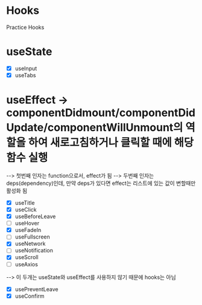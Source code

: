 # Hooks

Practice Hooks

# useState

- [x] useInput
- [x] useTabs

# useEffect -> componentDidmount/componentDidUpdate/componentWillUnmount의 역할을 하여 새로고침하거나 클릭할 때에 해당 함수 실행

--> 첫번째 인자는 function으로서, effect가 됨
--> 두번째 인자는 deps(dependency)인데, 만약 deps가 있다면 effect는 리스트에 있는 값이 변할때만 활성화 됨

- [x] useTitle
- [x] useClick
- [x] useBeforeLeave
- [ ] useHover
- [x] useFadeIn
- [ ] useFullscreen
- [x] useNetwork
- [ ] useNotification
- [x] useScroll
- [ ] useAxios

--> 이 두개는 useState와 useEffect를 사용하지 않기 때문에 hooks는 아님

- [x] usePreventLeave
- [x] useConfirm
